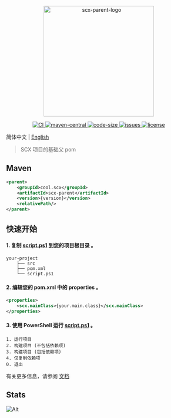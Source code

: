 <p align="center">
    <img src="https://scx.cool/scx-logo/scx-parent-logo.svg" width="300px"  alt="scx-parent-logo"/>
</p>
<p align="center">
    <a target="_blank" href="https://github.com/scx567888/scx-parent/actions/workflows/ci.yml">
        <img src="https://github.com/scx567888/scx-parent/actions/workflows/ci.yml/badge.svg" alt="CI"/>
    </a>
    <a target="_blank" href="https://central.sonatype.com/artifact/cool.scx/scx-parent">
        <img src="https://img.shields.io/maven-central/v/cool.scx/scx-parent?color=ff69b4" alt="maven-central"/>
    </a>
    <a target="_blank" href="https://github.com/scx567888/scx-parent">
        <img src="https://img.shields.io/github/languages/code-size/scx567888/scx-parent?color=orange" alt="code-size"/>
    </a>
    <a target="_blank" href="https://github.com/scx567888/scx-parent/issues">
        <img src="https://img.shields.io/github/issues/scx567888/scx-parent" alt="issues"/>
    </a>
    <a target="_blank" href="https://github.com/scx567888/scx-parent/blob/master/LICENSE">
        <img src="https://img.shields.io/github/license/scx567888/scx-parent" alt="license"/>
    </a>
</p>

简体中文 | [English](./README.md)

> SCX 项目的基础父 pom

## Maven

``` xml
<parent>
    <groupId>cool.scx</groupId>
    <artifactId>scx-parent</artifactId>
    <version>{version}</version>
    <relativePath/>
</parent>
```

## 快速开始

#### 1. 复制 [script.ps1](./script.ps1) 到您的项目根目录 。

```
your-project
    ├── src
    ├── pom.xml
    └── script.ps1
```

#### 2. 编辑您的 pom.xml 中的 properties 。

```xml
<properties>
    <scx.mainClass>{your.main.class}</scx.mainClass>
</properties>
```

#### 3. 使用 PowerShell 运行 [script.ps1](./script.ps1) 。

```
1. 运行项目
2. 构建项目 (不包括依赖项)
3. 构建项目 (包括依赖项)
4. 仅复制依赖项
0. 退出
```

有关更多信息，请参阅 [文档](https://scx.cool/docs/scx/index.html)

## Stats

![Alt](https://repobeats.axiom.co/api/embed/a5c465a2af6f38e88ba2481efd555dc1500460cd.svg "Repobeats analytics image")
